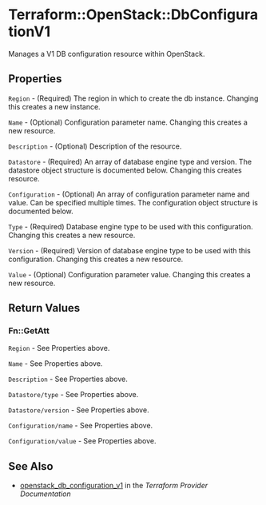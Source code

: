 # Terraform::OpenStack::DbConfigurationV1

Manages a V1 DB configuration resource within OpenStack.

## Properties

`Region` - (Required) The region in which to create the db instance. Changing this creates a new instance.

`Name` - (Optional) Configuration parameter name. Changing this creates a new resource.

`Description` - (Optional) Description of the resource.

`Datastore` - (Required) An array of database engine type and version. The datastore object structure is documented below. Changing this creates resource.

`Configuration` - (Optional) An array of configuration parameter name and value. Can be specified multiple times. The configuration object structure is documented below.

`Type` - (Required) Database engine type to be used with this configuration. Changing this creates a new resource.

`Version` - (Required) Version of database engine type to be used with this configuration. Changing this creates a new resource.

`Value` - (Optional) Configuration parameter value. Changing this creates a new resource.


## Return Values

### Fn::GetAtt

`Region` - See Properties above.

`Name` - See Properties above.

`Description` - See Properties above.

`Datastore/type` - See Properties above.

`Datastore/version` - See Properties above.

`Configuration/name` - See Properties above.

`Configuration/value` - See Properties above.

## See Also

* [openstack_db_configuration_v1](https://www.terraform.io/docs/providers/openstack/r/db_configuration_v1.html) in the _Terraform Provider Documentation_